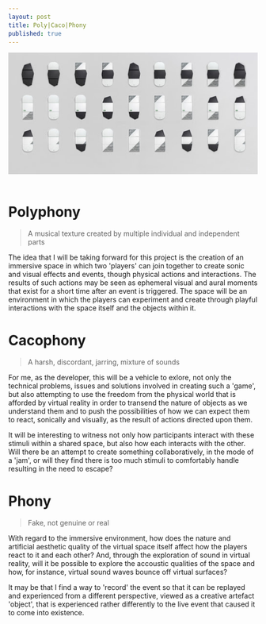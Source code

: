 ```yaml
---
layout: post
title: Poly|Caco|Phony
published: true
---
```


![Musical collaboration](\images\nordic-designer-collaboration.jpg)
<br><br>

# Polyphony 
> A musical texture created by multiple individual and independent parts<br>

The idea that I will be taking forward for this project is the creation of an immersive space in which two 'players' can join together to create sonic and visual effects and events, though physical actions and interactions.
The results of such actions may be seen as ephemeral visual and aural moments that exist for a short time after an event is triggered. The space will be an environment in which the players can experiment and create through playful interactions with the space itself and the objects within it.<br>


# Cacophony
> A harsh, discordant, jarring, mixture of sounds<br>

For me, as the developer, this will be a vehicle to exlore, not only the technical problems, issues and solutions involved in creating such a 'game', but also attempting to use the freedom from the physical world that is afforded by virtual reality in order to transend the nature of objects as we understand them and to push the possibilities of how we can expect them to react, sonically and visually, as the result of actions directed upon them.<br>

It will be interesting to witness not only how participants interact with these stimuli within a shared space, but also how each interacts with the other. Will there be an attempt to create something collaboratively, in the mode of a 'jam', or will they find there is too much stimuli to comfortably handle resulting in the need to escape? <br>

# Phony 
>Fake, not genuine or real<br>

With regard to the immersive environment, how does the nature and artificial aesthetic quality of the virtual space itself affect how the players react to it and each other? And, through the exploration of sound in virtual reality, will it be possible to explore the accoustic qualities of the space and how, for instance, virtual sound waves bounce off virtual surfaces?<br>

It may be that I find a way to 'record' the event so that it can be replayed and experienced from a different perspective, viewed as a creative artefact 'object', that is experienced rather differently to the live event that caused it to come into existence. <br>







